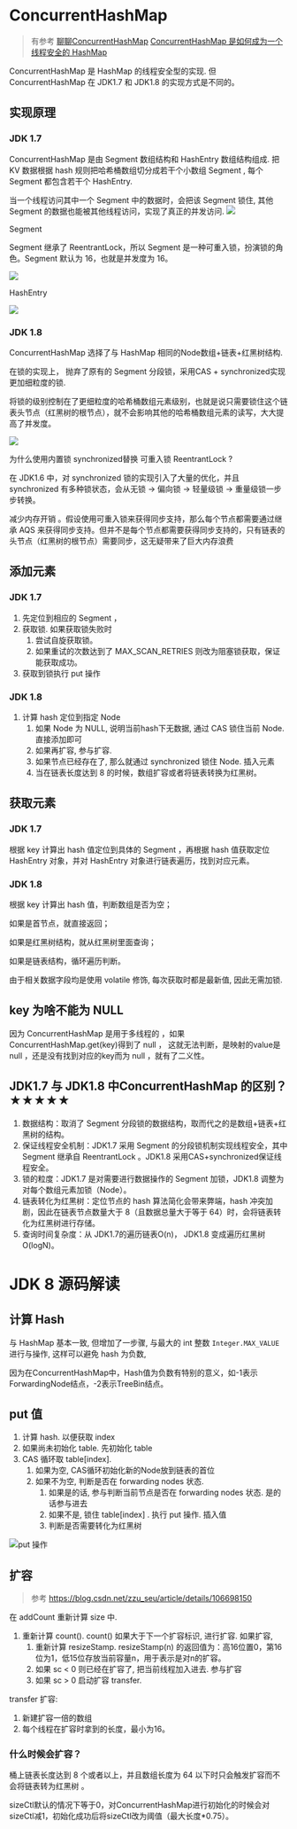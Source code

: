 # ConcurrentHashMap
> 有参考 [聊聊ConcurrentHashMap](https://mp.weixin.qq.com/s/pW-mhdfPm82JxKpRF9jrNg)
[ConcurrentHashMap 是如何成为一个线程安全的 HashMap](https://dongzl.github.io/2020/05/13/25-JDK8-ConcurrentHashMap/index.html)

ConcurrentHashMap 是 HashMap 的线程安全型的实现. 但 ConcurrentHashMap 在 JDK1.7 和 JDK1.8  的实现方式是不同的。


## 实现原理

### JDK 1.7

ConcurrentHashMap 是由 Segment 数组结构和 HashEntry 数组结构组成. 
把 KV 数据根据 hash 规则把哈希桶数组切分成若干个小数组 Segment , 每个 Segment 都包含若干个 HashEntry.

当一个线程访问其中一个 Segment 中的数据时，会把该 Segment 锁住, 其他 Segment 的数据也能被其他线程访问，实现了真正的并发访问.
![](https://cdn.jansora.com/files/uPic/2022/06/12/JcaSri.jpg)

Segment

Segment 继承了 ReentrantLock，所以 Segment 是一种可重入锁，扮演锁的角色。Segment 默认为 16，也就是并发度为 16。



![](https://cdn.jansora.com/files/uPic/2022/06/12/52vxmm.jpg)


HashEntry

![](https://cdn.jansora.com/files/uPic/2022/06/12/JYyYp7.jpg)

### JDK 1.8

ConcurrentHashMap  选择了与 HashMap 相同的Node数组+链表+红黑树结构. 

在锁的实现上， 抛弃了原有的 Segment 分段锁，采用CAS + synchronized实现更加细粒度的锁.

将锁的级别控制在了更细粒度的哈希桶数组元素级别，也就是说只需要锁住这个链表头节点（红黑树的根节点），就不会影响其他的哈希桶数组元素的读写，大大提高了并发度。

![](https://cdn.jansora.com/files/uPic/2022/06/12/IrvCZE.jpg)

为什么使用内置锁 synchronized替换 可重入锁 ReentrantLock ?

在 JDK1.6 中，对 synchronized 锁的实现引入了大量的优化，并且 synchronized 有多种锁状态，会从无锁 -> 偏向锁 -> 轻量级锁 -> 重量级锁一步步转换。

减少内存开销 。假设使用可重入锁来获得同步支持，那么每个节点都需要通过继承 AQS 来获得同步支持。但并不是每个节点都需要获得同步支持的，只有链表的头节点（红黑树的根节点）需要同步，这无疑带来了巨大内存浪费

## 添加元素
### JDK 1.7
1. 先定位到相应的 Segment ，
2. 获取锁. 如果获取锁失败时
   1. 尝试自旋获取锁。
   2. 如果重试的次数达到了 MAX_SCAN_RETRIES 则改为阻塞锁获取，保证能获取成功。
3. 获取到锁执行 put 操作

### JDK 1.8
1. 计算 hash 定位到指定 Node
   1. 如果 Node 为 NULL, 说明当前hash下无数据, 通过 CAS 锁住当前 Node. 直接添加即可
   2. 如果再扩容, 参与扩容.
   3. 如果节点已经存在了, 那么就通过 synchronized 锁住 Node. 插入元素
   4. 当在链表长度达到 8 的时候，数组扩容或者将链表转换为红黑树。

## 获取元素

### JDK 1.7
根据 key 计算出 hash 值定位到具体的 Segment ，再根据 hash 值获取定位 HashEntry 对象，并对 HashEntry 对象进行链表遍历，找到对应元素。

### JDK 1.8
根据 key 计算出 hash 值，判断数组是否为空；

如果是首节点，就直接返回；

如果是红黑树结构，就从红黑树里面查询；

如果是链表结构，循环遍历判断。


由于相关数据字段均是使用 volatile 修饰, 每次获取时都是最新值, 因此无需加锁.



## key 为啥不能为 NULL
因为 ConcurrentHashMap 是用于多线程的 ，如果ConcurrentHashMap.get(key)得到了 null ，
这就无法判断，是映射的value是 null ，还是没有找到对应的key而为 null ，就有了二义性。


## JDK1.7 与 JDK1.8 中ConcurrentHashMap 的区别？★★★★★

1. 数据结构：取消了 Segment 分段锁的数据结构，取而代之的是数组+链表+红黑树的结构。
2. 保证线程安全机制：JDK1.7 采用 Segment 的分段锁机制实现线程安全，其中 Segment 继承自 ReentrantLock 。JDK1.8 采用CAS+synchronized保证线程安全。
3. 锁的粒度：JDK1.7 是对需要进行数据操作的 Segment 加锁，JDK1.8 调整为对每个数组元素加锁（Node）。
4. 链表转化为红黑树：定位节点的 hash 算法简化会带来弊端，hash 冲突加剧，因此在链表节点数量大于 8（且数据总量大于等于 64）时，会将链表转化为红黑树进行存储。
5. 查询时间复杂度：从 JDK1.7的遍历链表O(n)， JDK1.8 变成遍历红黑树O(logN)。


# JDK 8 源码解读

## 计算 Hash
与 HashMap 基本一致, 但增加了一步骤, 与最大的 int 整数 `Integer.MAX_VALUE` 进行与操作, 这样可以避免 hash 为负数,

因为在ConcurrentHashMap中，Hash值为负数有特别的意义，如-1表示ForwardingNode结点，-2表示TreeBin结点。


## put 值
1. 计算 hash. 以便获取 index
2. 如果尚未初始化 table. 先初始化 table
3. CAS 循环取 table[index]. 
   1. 如果为空, CAS循环初始化新的Node放到链表的首位
   2. 如果不为空, 判断是否在 forwarding nodes 状态. 
      1. 如果是的话, 参与判断当前节点是否在 forwarding nodes 状态. 是的话参与进去
      2. 如果不是, 锁住 table[index] . 执行 put 操作. 插入值
      3. 判断是否需要转化为红黑树
      

![put 操作](https://cdn.jansora.com/files/uPic/2022/06/19/3UVABL.jpg)


## 扩容
> 参考 https://blog.csdn.net/zzu_seu/article/details/106698150
>
在 addCount 重新计算 size 中.
1. 重新计算 count(). count() 如果大于下一个扩容标识, 进行扩容. 如果扩容, 
   1. 重新计算 resizeStamp. resizeStamp(n) 的返回值为：高16位置0，第16位为1，低15位存放当前容量n，用于表示是对n的扩容。
   2. 如果 sc < 0 则已经在扩容了, 把当前线程加入进去. 参与扩容
   3. 如果 sc > 0 启动扩容 transfer.

transfer 扩容:
1. 新建扩容一倍的数组
2. 每个线程在扩容时拿到的长度，最小为16。

### 什么时候会扩容？

桶上链表长度达到 8 个或者以上，并且数组长度为 64 以下时只会触发扩容而不会将链表转为红黑树 。

sizeCtl默认的情况下等于0，对ConcurrentHashMap进行初始化的时候会对sizeCtl减1，初始化成功后将sizeCtl改为阈值（最大长度*0.75）。





